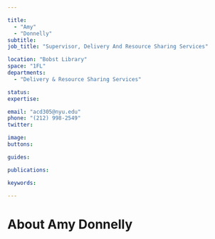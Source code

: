 ```yaml
---

title:
  - "Amy"
  - "Donnelly"
subtitle: 
job_title: "Supervisor, Delivery And Resource Sharing Services"

location: "Bobst Library"
space: "1FL"
departments:
  - "Delivery & Resource Sharing Services"

status: 
expertise:

email: "acd305@nyu.edu"
phone: "(212) 998-2549"
twitter: 

image: 
buttons:

guides:

publications:

keywords:

---
```


# About Amy Donnelly


